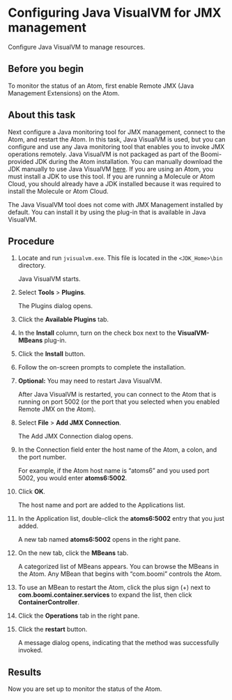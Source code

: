 # Configuring Java VisualVM for JMX management 

<head>
  <meta name="guidename" content="Integration"/>
  <meta name="context" content="GUID-b45655c7-cd42-4899-a19e-7b8a86035870"/>
</head>


Configure Java VisualVM to manage resources.

## Before you begin

To monitor the status of an Atom, first enable Remote JMX (Java Management Extensions) on the Atom.

## About this task

Next configure a Java monitoring tool for JMX management, connect to the Atom, and restart the Atom. In this task, Java VisualVM is used, but you can configure and use any Java monitoring tool that enables you to invoke JMX operations remotely. Java VisualVM is not packaged as part of the Boomi-provided JDK during the Atom installation. You can manually download the JDK manually to use Java VisualVM [here](https://visualvm.github.io/). If you are using an Atom, you must install a JDK to use this tool. If you are running a Molecule or Atom Cloud, you should already have a JDK installed because it was required to install the Molecule or Atom Cloud.

The Java VisualVM tool does not come with JMX Management installed by default. You can install it by using the plug-in that is available in Java VisualVM.

## Procedure


1.  Locate and run `jvisualvm.exe`. This file is located in the `<JDK_Home>\bin` directory.

    Java VisualVM starts.

2.  Select **Tools** \> **Plugins**.

    The Plugins dialog opens.

3.  Click the **Available Plugins** tab.

4.  In the **Install** column, turn on the check box next to the **VisualVM-MBeans** plug-in.

5.  Click the **Install** button.

6.  Follow the on-screen prompts to complete the installation.

7. **Optional:** You may need to restart Java VisualVM.

    After Java VisualVM is restarted, you can connect to the Atom that is running on port 5002 \(or the port that you selected when you enabled Remote JMX on the Atom\).

8.  Select **File** \> **Add JMX Connection**.

    The Add JMX Connection dialog opens.

9.  In the Connection field enter the host name of the Atom, a colon, and the port number.

    For example, if the Atom host name is “atoms6” and you used port 5002, you would enter **atoms6:5002**.

10. Click **OK**.

    The host name and port are added to the Applications list.

11. In the Application list, double-click the **atoms6:5002** entry that you just added.

    A new tab named **atoms6:5002** opens in the right pane.

12. On the new tab, click the **MBeans** tab.

    A categorized list of MBeans appears. You can browse the MBeans in the Atom. Any MBean that begins with “com.boomi” controls the Atom.

13. To use an MBean to restart the Atom, click the plus sign \(+\) next to **com.boomi.container.services** to expand the list, then click **ContainerController**.

14. Click the **Operations** tab in the right pane.

15. Click the **restart** button.

    A message dialog opens, indicating that the method was successfully invoked.

## Results


Now you are set up to monitor the status of the Atom.
